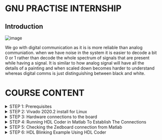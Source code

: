 # GNU PRACTISE INTERNSHIP


## Introduction



![image](https://github.com/user-attachments/assets/777310eb-111c-4df1-96bf-cdaeba72e1ad)

We go with digital communication as it is is more reliable than analog communiation. when we have noise in the system it is easier to decode a bit 0 or 1 rather than decode the whole spectrum of signals that are present while having a signal. It is similar to how analog signal will have all the details of a painting and when scaled down becomes harder to understand whereas digital comms is just distinguishing between black and white. 


# COURSE CONTENT

</details>
<details>
<summary>STEP 1: Prerequisites </summary>
<br>


Before using this code example, make sure you have the following prerequisites:

- Matlab version:R2022b
- OS:Ubuntu 20.04.3 LTS
- Simulink
- HDL Coder
- Embedded Coder
- HDL Coder Support Package for Xilinx Zynq Platform (currently used version-22.2.0)
- Fixed-Point Designer
- Signal Processing Toolbox
- MATLAB Coder
- Simulink Coder
- Xilinx Vivado 2020.2

![packages req](https://github.com/rohithgopakumar/ZEDBOARD_Hardware_Setup_Linux_Matlab/assets/131611312/52d3238f-d6bc-4abd-8744-1f2c57bf5433)

Ensure all the MATLAB packages are installed before proceeding with this example. In case you are new to matlab, use the images below as reference to download the packages:


![image](https://github.com/rohithgopakumar/ZEDBOARD_Hardware_Setup_Linux_Matlab/assets/131611312/29f7917c-8235-44a6-ac13-5b76c759fa49)

![image](https://github.com/rohithgopakumar/ZEDBOARD_Hardware_Setup_Linux_Matlab/assets/131611312/fa873711-845e-4e2c-b649-27fb1810cd35)

![image](https://github.com/rohithgopakumar/ZEDBOARD_Hardware_Setup_Linux_Matlab/assets/131611312/ac492b86-ffa7-4675-9672-cd137aeb0751)


Use the search bar in order to download the required packages.


</details>
<details>
<summary>STEP 2: Vivado 2020.2 install for Linux </summary>
<br>
This is a step-by-step tutorial on how to install Xilinx Vivado 2020.2 for the above example

1) Go to https://www.xilinx.com/support/download/index.html/content/xilinx/en/downloadNav/vivado-design-tools/archive.html
![image](https://github.com/rohithgopakumar/ZEDBOARD_Hardware_Setup_Linux_Matlab/assets/131611312/2fa462a8-2f94-4e24-9026-3b15f29bd265)

click on the 2020.2 version and download the following file

![image](https://github.com/rohithgopakumar/ZEDBOARD_Hardware_Setup_Linux_Matlab/assets/131611312/51fd1a65-acb4-4ca3-86df-8818e90e1e2e)

let the download finish [Note: this is a huge download ensure you have the required storage]


2)Once the download has finished, use the following commands in the linux terminal


i) This is to update the dependancies before starting
```bash
    sudo apt update
    sudo apt upgrade 
```

ii) This is to locate where the file has downloaded 
```bash
    cd Downloads/
    ls
```

iii)Locate the file named "Xilinx_Unified_2020.2_1118_1232.tar.gz" [Note: File name can be different but check for the keywords]

```bash
  tar -xvzf Xilinx_Unified_2020.2_1118_1232.tar.gz
```
If you are unable to do this command, find where the download has occured and extract manually

iv)After extraction, do this command

```bash
cd Xilinx_Unified_2020.2_1118_1232/
sudo ./xsetup
```
v)The setup of the rest of Vivado can be followed from this video so kindly do refer it.

https://youtu.be/1uJzjvgTQUk?si=_XHClMbm9bh_5uVM

Refer the video from 7:00 and follow accordingly.

By the end of the video you must have :
- Completed the install and downloads
- Aquired and setup the license
- Added vivado source to the bash
- Should be able to run vivado without any problems
- Only proceed if you have completed this step and are able to run it and if you face issues in setting up vivado,ensure the videos referred download the 2020.2 version and nothing else.



</details>
<details>
<summary>STEP 3: Hardware connections to the board </summary>
<br>
This image is a rough idea of how the connections have to look for a successfull connection.

Where 
    
- 1-->Ethernet port
- 2--> Power Supply
- 3--> USB-UART connection
- 4--> SD card

![image](https://github.com/rohithgopakumar/ZEDBOARD_Hardware_Setup_Linux_Matlab/assets/131611312/3808f0fd-be29-4bbb-ac35-dc19a63be8e6)


## Setting Up The IP Configuration To Connect To The Board

1)Go to network settings in your settings option:
  ![ntw1](https://github.com/rohithgopakumar/ZEDBOARD_Hardware_Setup_Linux_Matlab/assets/131611312/ba5850ae-961f-4d39-9406-9a94b1b7e47d)

2)Using the "+" on the top right create a new profile and add the following details
![ntw2](https://github.com/rohithgopakumar/ZEDBOARD_Hardware_Setup_Linux_Matlab/assets/131611312/afb9cffe-3958-4c95-b83e-a97dec75a639)
This is done to ensure that we can communicate to the zedboard without any problems
![ntw3](https://github.com/rohithgopakumar/ZEDBOARD_Hardware_Setup_Linux_Matlab/assets/131611312/1847e40e-d417-40f5-9d77-762c82a75b6f)

3)Confirm if we have connected and are able to communicate to the board 

Go to the terminal and type the following

```bash
ping 192.168.1.101

```
![b4a14735-2def-4497-b896-21b281577e10](https://github.com/rohithgopakumar/ZEDBOARD_Hardware_Setup_Linux_Matlab/assets/131611312/c2aee97e-cec5-44e0-88bd-a8bf21df6c72)

A successful connection shows the packets being recieved as shown above. Congrats you have successfuully connected the zedboard through ethernet.



</details>
<details>
<summary>STEP 4: Running HDL Coder in Matlab To Establish The Connections </summary>
<br>


## NOTE : Please Do ensure that all the Prerequisites have been installed properly including the support packages in matlab


## Using HDL Coder To Setup The Board


1)Open MATLAB and find the support package "HDL Coder Support Package for Xilinx Zynq Platform (my version-22.2.0)"

- Here you will see a gear icon to the right hand side, Click on that 

![image](https://github.com/rohithgopakumar/ZEDBOARD_Hardware_Setup_Linux_Matlab/assets/131611312/37ac01eb-89c2-4ef7-8f3e-efbe162e9bd7)



![image](https://github.com/rohithgopakumar/ZEDBOARD_Hardware_Setup_Linux_Matlab/assets/131611312/d32c001a-b0b9-40af-92af-3b98995b4b37)
- We will get a similar prompt and from the drop-down menu choose "Zedboard".





2)Configure Network Card on Host Computer

- We will get this and do not worry if it's not the same as above picture. As we have already established connection to the zedboard manually this step can be procedded by entering "next". 

- Do note that this might show a warning but it can be ignored and we can move to the next step.

![image](https://github.com/rohithgopakumar/ZEDBOARD_Hardware_Setup_Linux_Matlab/assets/131611312/6738143e-a563-4b55-84d7-f7dc15386bee)








3)Selecting the drive

- Insert the SD card from the zedboard into an SD-Card reader and select refresh.
- You will be able to see the card appear in the drop-down and then write the firmware onto the card. Proceed if it asks or provides a warning message of data being overwritten.

![image](https://github.com/rohithgopakumar/ZEDBOARD_Hardware_Setup_Linux_Matlab/assets/131611312/d9d8392b-9efb-4ce7-8cf7-a960d6ef150b)



![image](https://github.com/rohithgopakumar/ZEDBOARD_Hardware_Setup_Linux_Matlab/assets/131611312/436c9980-e4eb-4c0b-a6e4-23a7d3839376)


- After this step finishes, we can remove the card from the SD-Card reader and insert it back into the zedboard.




4)Verification/checking the connections


-After we insert the SD-Card back into the board, we can move to the final step. We will get a prompt to "Test Connection". Click on it and wait till we get the "Test successful" Message


![image](https://github.com/rohithgopakumar/ZEDBOARD_Hardware_Setup_Linux_Matlab/assets/131611312/85c5355f-d719-49d1-9cf6-20a44c4c6827)

Check if the highlighted message is shown and we get the green tick for "test connection"


Congradulation You have completed the setup for HDL Coder.




</details>
<details>
<summary>STEP 5: Checking the Zedboard connection from Matlab </summary>
<br>

## These Are The Steps To Be Followed To Establish Connection To The Zedboard From MATLAB


## 1) Find the toolpath where you have downloaded Xilinx vivado 2020.2 (this basically means which folder/directory the tool is downloaded in). If you are new to linux do watch a video on how to locate the path of a file.

```bash
cd /tools/Xilinx/Vivado/2020.2/bin/vivado
```

For example if i follow the above command i can locate my vivado installation. It might not be the same for you so pay attention where the tool is downloaded.

Now go to MATLAB and type this command 
![image](https://github.com/rohithgopakumar/ZEDBOARD_Hardware_Setup_Linux_Matlab/assets/131611312/45d9701b-0246-494e-9e78-8baf74ae25dd)

This is to setup the toolpath.

## 2) After you get the successful output from the previous step, Type these two commands

![image](https://github.com/rohithgopakumar/ZEDBOARD_Hardware_Setup_Linux_Matlab/assets/131611312/1aa4f60b-f240-4111-9990-a5c52680406a)


You might get these Warnings but these are normal and due to the new version of matlab not supporting these commands. You can ignore them without any issues

## 3) Setup the compiler  

Use this command to setup the compiler (it is done by default unless there is no compiler present)
![image](https://github.com/rohithgopakumar/ZEDBOARD_Hardware_Setup_Linux_Matlab/assets/131611312/cf47fd14-df0f-49b6-9ddd-07b0b3ed72ea)



This is the end of checking connections to the zedboard and if all the steps are being followed then this should have no problem and if successful till ths step we can proceed to the next example step. 



</details>
<details>
<summary>STEP 6: HDL Blinking Example Using HDL Coder </summary>
<br>


## 1) Type the following into matlab

![image](https://github.com/rohithgopakumar/ZEDBOARD_Hardware_Setup_Linux_Matlab/assets/131611312/800c7afc-369f-49b6-b473-835b5a99a2f8)


This will open this Window 

![hdl5](https://github.com/rohithgopakumar/ZEDBOARD_Hardware_Setup_Linux_Matlab/assets/131611312/4f68612d-d152-4daf-ae51-75e5c9d848c9)


Click okay if any warnings pop up as they can be ignored.
